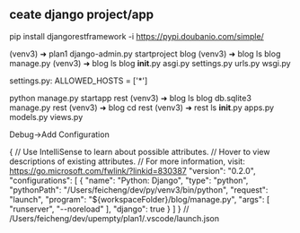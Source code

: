 ## ceate django project/app

pip install djangorestframework -i https://pypi.doubanio.com/simple/

(venv3) ➜  plan1 django-admin.py startproject blog
(venv3) ➜  blog ls
blog      manage.py
(venv3) ➜  blog ls blog
__init__.py asgi.py     settings.py urls.py     wsgi.py

settings.py:
ALLOWED_HOSTS = ['*']

python manage.py startapp rest
(venv3) ➜  blog ls
blog       db.sqlite3 manage.py  rest
(venv3) ➜  blog cd rest
(venv3) ➜  rest ls
__init__.py apps.py     models.py   views.py

Debug->Add Configuration

{
    // Use IntelliSense to learn about possible attributes.
    // Hover to view descriptions of existing attributes.
    // For more information, visit: https://go.microsoft.com/fwlink/?linkid=830387
    "version": "0.2.0",
    "configurations": [
        {
            "name": "Python: Django",
            "type": "python",
            "pythonPath": "/Users/feicheng/dev/py/venv3/bin/python",
            "request": "launch",
            "program": "${workspaceFolder}/blog/manage.py",
            "args": [
                "runserver",
                "--noreload"
            ],
            "django": true
        }
    ]
}
// /Users/feicheng/dev/upempty/plan1/.vscode/launch.json


